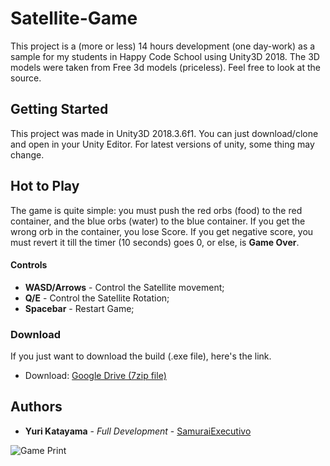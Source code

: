 # Satellite-Game
This project is a (more or less) 14 hours development (one day-work) as a sample for my students in Happy Code School using Unity3D 2018. The 3D models were taken from Free 3d models (priceless). Feel free to look at the source.

## Getting Started

This project was made in Unity3D 2018.3.6f1. You can just download/clone and open in your Unity Editor. For latest versions of unity, some thing may change.

## Hot to Play 
The game is quite simple: you must push the red orbs (food) to the red container, and the blue orbs (water) to the blue container. If you get the wrong orb in the container, you lose Score. If you get negative score, you must revert it till the timer (10 seconds) goes 0, or else, is **Game Over**.
#### Controls
* **WASD/Arrows** - Control the Satellite movement;
* **Q/E** - Control the Satellite Rotation;
* **Spacebar** - Restart Game;



### Download
If you just want to download the build (.exe file), here's the link.
* Download: [Google Drive (7zip file)](https://drive.google.com/file/d/1BzZNpTEEU4D3GSd3gplHIm36IP7w2GXg/view?usp=sharing)

## Authors

* **Yuri Katayama** - *Full Development* - [SamuraiExecutivo](https://github.com/SamuraiExecutivo)

![Game Print](https://scontent.fsdu6-1.fna.fbcdn.net/v/t1.15752-9/55765395_449469792461639_5910963859404881920_n.png?_nc_cat=102&_nc_eui2=AeEvSEaAzutmuCgiYPbguBzTSF1Sm9OfUi_Kw61UDsUBCXyHHH4PUNg9Xj1uIODLeZqTC4Lf78PVN-CFzgMgD8xhBdqEY62aNw6dy2Noxtyu0w&_nc_ht=scontent.fsdu6-1.fna&oh=c7bd6a6e9ca5721c61712ff0dab2a669&oe=5D170173)
